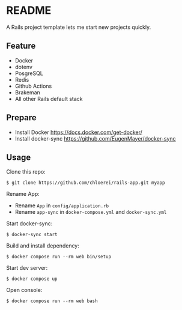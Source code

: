 # README

A Rails project template lets me start new projects quickly.

## Feature

- Docker
- dotenv
- PosgreSQL
- Redis
- Github Actions
- Brakeman
- All other Rails default stack

## Prepare

- Install Docker https://docs.docker.com/get-docker/
- Install docker-sync https://github.com/EugenMayer/docker-sync

## Usage

Clone this repo:

```
$ git clone https://github.com/chloerei/rails-app.git myapp
```

Rename App:

- Rename `App` in `config/application.rb`
- Rename `app-sync` in `docker-compose.yml` and `docker-sync.yml`

Start docker-sync:

```
$ docker-sync start
```

Build and install dependency:

```
$ docker compose run --rm web bin/setup
```

Start dev server:

```
$ docker compose up
```

Open console:

```
$ docker compose run --rm web bash
```
